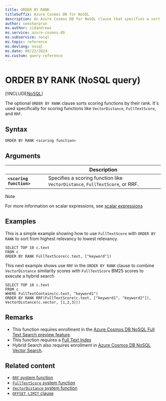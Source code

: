 ```yaml
---
title: ORDER BY RANK
titleSuffix: Azure Cosmos DB for NoSQL
description: An Azure Cosmos DB for NoSQL clause that specifies a sort order by ranking of scoring functions.
author: seesharprun
ms.author: sidandrews
ms.service: azure-cosmos-db
ms.subservice: nosql
ms.topic: reference
ms.devlang: nosql
ms.date: 08/22/2024
ms.custom: query-reference
---
```


# ORDER BY RANK (NoSQL query)

[!INCLUDE[NoSQL](../../includes/appliesto-nosql.md)]

The optional ``ORDER BY RANK`` clause sorts scoring functions by their rank. It's used specifically for scoring functions like `VectorDistance`, `FullTextScore`, and `RRF`.

## Syntax

```nosql
ORDER BY RANK <scoring function>
```  

## Arguments

| | Description |
| --- | --- |
| **``<scoring function>``** | Specifies a scoring function like `VectorDistance`, `FullTextScore`, or RRF. |

> [!NOTE]
> For more information on scalar expressions, see [scalar expressions](scalar-expressions.md)

## Examples

This is a simple example showing how to use `FullTextScore` with `ORDER BY RANK` to sort from highest relevancy to lowest relevancy.

```nosql
SELECT TOP 10 c.text
FROM c
ORDER BY RANK FullTextScore(c.text, ["keyword"])
```

This next example shows use `RRF` in the `ORDER BY RANK` clause to combine `VectorDistance` similarity scores with `FullTextScore` BM25 scores to execute a hybrid search

```nosql
SELECT TOP 10 c.text
FROM c
WHERE FullTextContains(c.text, "keyword1")
ORDER BY RANK RRF(FullTextScore(c.text, ["keyword1", "keyword2"]), VectorDistance(c.vector, [1,2,3]))
```

## Remarks  

- This function requires enrollment in the [Azure Cosmos DB NoSQL Full Text Search preview feature](../../gen-ai/full-text-search.md).
- This function requires a [Full Text Index](../../index-policy.md)
- Hybrid Search also requires enrollment in [Azure Cosmos DB NoSQL Vector Search](../vector-search.md).

## Related content
- [``RRF`` system function](rrf.md)
- [``FullTextScore`` system function](fulltextscore.md)
- [``VectorDistance`` system function](vectordistance.md)
- [``OFFSET LIMIT`` clause](offset-limit.md)
